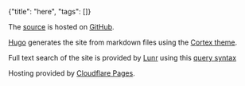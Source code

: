 {"title": "here", "tags": []}

The [source](https://github.com/melvinzhang/garden) is hosted on [GitHub](https://github.com/).

[Hugo](https://gohugo.io/) generates the site from markdown files using the [Cortex theme](https://github.com/jethrokuan/cortex).

Full text search of the site is provided by [Lunr](https://lunrjs.com/) using this [query syntax](https://lunrjs.com/guides/searching.html)

Hosting provided by [Cloudflare Pages](https://pages.cloudflare.com/).

